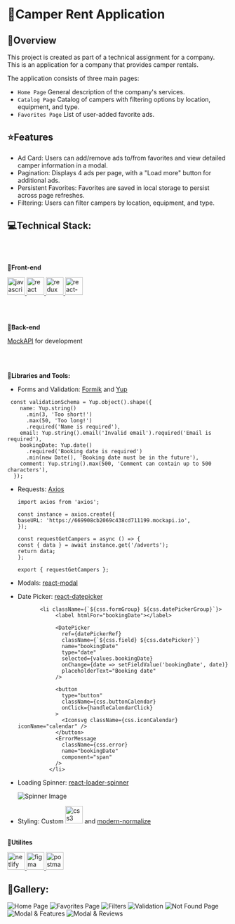 # :blue_car:Camper Rent Application

## :dart:Overview

This project is created as part of a technical assignment for a company. <br />
This is an application for a company that provides camper rentals.

The application consists of three main pages:

- `Home Page` General description of the company's services.
- `Catalog Page` Catalog of campers with filtering options by location,
  equipment, and type.
- `Favorites Page` List of user-added favorite ads.

## :star:Features

- Ad Card: Users can add/remove ads to/from favorites and view detailed camper
  information in a modal.
- Pagination: Displays 4 ads per page, with a "Load more" button for additional
  ads.
- Persistent Favorites: Favorites are saved in local storage to persist across
  page refreshes.
- Filtering: Users can filter campers by location, equipment, and type.

## :computer:Technical Stack:

<br />
<br />

**:large_blue_diamond:Front-end**<br />

<p>
<a href="https://developer.mozilla.org/en-US/docs/Web/JavaScript" target="_blank" rel="noreferrer">
<img src="https://raw.githubusercontent.com/devicons/devicon/master/icons/javascript/javascript-original.svg" alt="javascript" width="40" height="40"/>
</a>
<a href="https://reactjs.org/" target="_blank" rel="noreferrer">
<img src="https://raw.githubusercontent.com/devicons/devicon/master/icons/react/react-original-wordmark.svg" alt="react" width="40" height="40"/>
</a> 
<a href="https://redux.js.org" target="_blank" rel="noreferrer">
<img src="https://raw.githubusercontent.com/devicons/devicon/master/icons/redux/redux-original.svg" alt="redux" width="40" height="40"/>
</a> 
<a href="https://reactrouter.com" target="_blank" rel="noreferrer"> <img src="https://cdn.jsdelivr.net/gh/devicons/devicon@latest/icons/reactrouter/reactrouter-original.svg" alt="react-router" width="40" height="40" />
</a>
</p>
<br />
<br />

**:large_blue_diamond:Back-end**<br />

<a href="https://mockapi.io" target="_blank" rel="noreferrer">MockAPI</a> for
development

<br />
<br />

**:large_blue_diamond:Libraries and Tools:**<br />

- Forms and Validation:
  <a href="https://formik.org" target="_blank" rel="noreferrer">Formik</a> and
  <a href="https://github.com/jquense/yup" target="_blank" rel="noreferrer">Yup</a>

```
 const validationSchema = Yup.object().shape({
    name: Yup.string()
      .min(3, 'Too short!')
      .max(50, 'Too long!')
      .required('Name is required'),
    email: Yup.string().email('Invalid email').required('Email is required'),
    bookingDate: Yup.date()
      .required('Booking date is required')
      .min(new Date(), 'Booking date must be in the future'),
    comment: Yup.string().max(500, 'Comment can contain up to 500 characters'),
  });

```

- Requests:
  <a href="https://axios-http.com" target="_blank" rel="noreferrer">Axios</a>

  ```
  import axios from 'axios';

  const instance = axios.create({
  baseURL: 'https://669908cb2069c438cd711199.mockapi.io',
  });

  const requestGetCampers = async () => {
  const { data } = await instance.get('/adverts');
  return data;
  };

  export { requestGetCampers };

  ```

- Modals:
  <a href="https://github.com/reactjs/react-modal" target="_blank" rel="noreferrer">react-modal</a>

- Date Picker:
  <a href="https://reactdatepicker.com" target="_blank" rel="noreferrer">react-datepicker</a>

  ```
         <li className={`${css.formGroup} ${css.datePickerGroup}`}>
              <label htmlFor="bookingDate"></label>

              <DatePicker
                ref={datePickerRef}
                className={`${css.field} ${css.datePicker}`}
                name="bookingDate"
                type="date"
                selected={values.bookingDate}
                onChange={date => setFieldValue('bookingDate', date)}
                placeholderText="Booking date"
              />

              <button
                type="button"
                className={css.buttonCalendar}
                onClick={handleCalendarClick}
              >
                <Iconsvg className={css.iconCalendar} iconName="calendar" />
              </button>
              <ErrorMessage
                className={css.error}
                name="bookingDate"
                component="span"
              />
            </li>
  ```

- Loading Spinner:
  <a href="https://mhnpd.github.io/react-loader-spinner/" target="_blank" rel="noreferrer">react-loader-spinner</a>

  ![Spinner Image](src/assets/readme-gallery/spinner.png)

- Styling: Custom
  <a href="https://www.w3schools.com/css" target="_blank" rel="noreferrer"><img src="https://raw.githubusercontent.com/devicons/devicon/master/icons/css3/css3-original-wordmark.svg" alt="css3" width="40" height="40"/></a>
  and
  <a href="https://github.com/sindresorhus/modern-normalize" target="_blank" rel="noreferrer">modern-normalize</a>
  <br /> <br />

**:large_blue_diamond:Utilites**<br />

<a href="https://app.netlify.com" target="_blank" rel="noreferrer">
<img src="https://cdn.jsdelivr.net/gh/devicons/devicon@latest/icons/netlify/netlify-original.svg" alt="netlify" width="40" height="40" />
</a>
<a href="https://www.figma.com/" target="_blank" rel="noreferrer">
<img src="https://www.vectorlogo.zone/logos/figma/figma-icon.svg" alt="figma" width="40" height="40"/>
</a>
<a href="https://postman.com" target="_blank" rel="noreferrer">
<img src="https://www.vectorlogo.zone/logos/getpostman/getpostman-icon.svg" alt="postman" width="40" height="40"/>
</a>

## 🎴Gallery:

![Home Page](src/assets/readme-gallery/homePage.png)
![Favorites Page](src/assets/readme-gallery/favorites.png)
![Filters](src/assets/readme-gallery/filters.png)
![Validation](src/assets/readme-gallery/validation.png)
![Not Found Page](src/assets/readme-gallery/notFound.png)
![Modal & Features](src/assets/readme-gallery/modalFeatures.png)
![Modal & Reviews](src/assets/readme-gallery/modalReviews.png)

